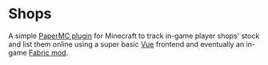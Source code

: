 # Shops

A simple [PaperMC plugin](https://papermc.io) for Minecraft to track in-game player shops' stock and list them
online using a super basic [Vue](https://vuejs.org) frontend and eventually an
in-game [Fabric mod](https://fabricmc.io).


